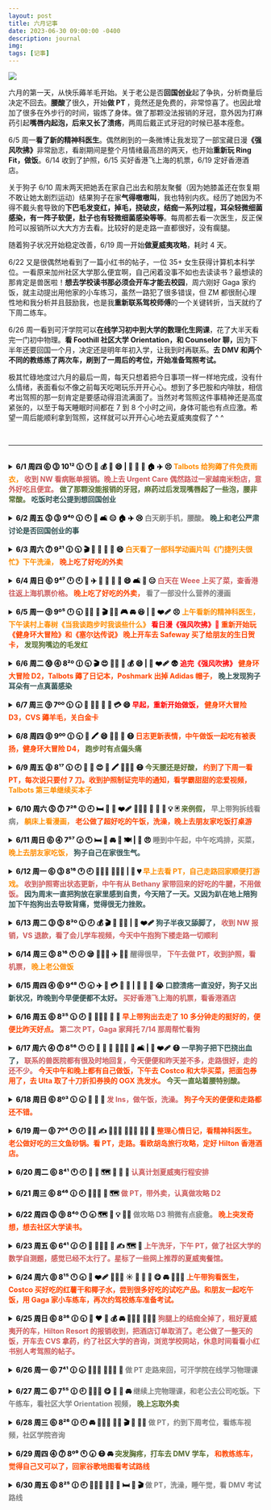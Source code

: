 ```yaml
---
layout: post
title: 六月记事
date: 2023-06-30 09:00:00 -0400
description: journal
img: 
tags: [记事]
---
```


<img src="{{ site.url }}{{ site.baseurl }}/assets/img/content/mood_chart_202306.png" >



六月的第一天，从快乐薅羊毛开始。关于老公是否<b>回国创业</b>起了争执，分析商量后决定不回去。<b>腰酸</b>了很久，开始<b>做 PT </b>，竟然还是免费的，非常惊喜了。也因此增加了很多在外步行的时间，锻炼了身体。做了那颗没法报销的牙冠，意外因为打麻药引起<b>嘴唇内起泡，后来又长了溃疡</b>，两周后戴正式牙冠的时候已基本痊愈。

6/5 周一<b>看了新的精神科医生</b>。偶然刷到的一条微博让我发现了一部宝藏日漫<b>《强风吹拂》</b>非常励志，看剧期间是整个月情绪最高昂的两天，也开始<b>重新玩 Ring Fit，做饭</b>。6/14 收到了护照，6/15 买好香港飞上海的机票，6/19 定好香港酒店。


关于狗子 6/10 周末两天把她丢在家自己出去和朋友聚餐（因为她膝盖还在恢复期不敢让她太剧烈运动）结果狗子在家<b>气得嗷嗷叫</b>，我也特别内疚。经历了她因为不得不戴头套导致的<b>下巴毛发变红，掉毛，挠破皮，结痂一系列过程，耳朵轻微细菌感染，有一阵子软便，肚子也有轻微细菌感染等等</b>。每周都去看一次医生，反正保险可以报销所以大大方方去看。比较好的是走路一直都很好，没有瘸腿。

随着狗子状况开始稳定改善，6/19 周一开始<b>做夏威夷攻略</b>，耗时 4 天。

6/22 又是很偶然地看到了一篇小红书的帖子，一位 35+ 女生获得计算机本科学位。一看原来加州社区大学那么便宜啊，自己闲着没事不如也去读读书？最想读的那肯定是兽医啦！<b>想去学校读书那必须会开车才能去校园</b>，周六刚好 Gaga 家约饭，就主动提出用他家的小车练习，虽然一路犯了很多错误，但 ZM 都很耐心理性地和我分析并且鼓励我，也是我<b>重新联系驾校师傅</b>的一个关键转折，当天就约了下周二练车。

6/26 周一看到可汗学院可以<b>在线学习初中到大学的数理化生网课</b>，花了大半天看完一门初中物理。<b>看 Foothill 社区大学 Orientation，和 Counselor 聊，</b>因为下半年还要回国一个月，决定还是明年年初入学，让我到时再联系。<b>去 DMV 和两个不同的教练练了两次车，刷到了一周后的考位，开始准备驾照考试。</b>

极其忙碌地度过六月的最后一周，每天只想着把今日事项一样一样地完成，没有什么情绪，表面看似不像之前每天吃喝玩乐开开心心。想到了多巴胺和内啡肽，相信考出驾照的那一刻肯定是要感动得泪流满面了。当然对考驾照这件事精神还是高度紧张的，以至于每天睡眠时间都在 7 到 8 个小时之间，身体可能也有点应激。希望一周后能顺利拿到驾照，这样就可以开开心心地去夏威夷度假了 ^ ^


<br>

<hr>
<br>




<details> 
<summary><b><span style="color:black">6/1 周四 ⓺ ⓷ 10¹² 🕦 🕚 🐑 💰 🍜 😄 | 🦷 🫦 🤕 🏠 ✈️ 😣   
    <span style="color:DarkOrange">Talbots 给狗薅了件免费雨衣，</span> 
    <span style="color:IndianRed">收到 NW 看病账单报销。晚上去 Urgent Care 偶然路过一家越南米粉店，意外好吃且便宜。</span> 
    <span style="color:DarkOliveGreen">做了那颗没能报销的牙冠，麻药过后发现嘴唇起了一些泡，腰非常酸。</span>  
    <span style="color:DarkSlateGray ">吃饭时老公提到想回国创业  </span>
    </span></b></summary>
<ul>收到 Nationwide 报销的账单，一共报了 $3356。上午自己去做牙冠花了 $853，因为拔牙时候医生写错了牙，这颗保险公司没给报，本来能报 60%，准备再填个申诉表试一试吧！今天医生说当年给我拔牙的老医生去年也退休了。老公送我过去，自己打车回来，把家里剩下的面包当午饭吃了。
晚上麻药过了发现自己嘴唇内侧起了好多水泡，发邮件问了医生说是 dry mouth 引起的 irritation，和老公说了他决定带我去 urgent care 看一看，关门前到的诊所看不了了，就在隔壁吃了一家 Pho，味道还不错，大碗便宜，还剩了 Pad Thai 隔天吃。<br>
把 Talbots 邮寄来的 20 刀抵用券用了，免费给狗子薅了件雨衣。<br>
今天兆铭说 Gaga 看了医生说是可能得了椎间盘突出，希望不是太严重。我自己也是这两天用多了又开始腰酸的厉害，在牙科诊所躺了一个小时最后腰挺不舒服的，让医生给我拿了个垫子。<br>
</ul>
</details>


<br>
<details> 
    <summary><b><span style="color:black">6/2 周五 ⓹ ⓷  9⁴º 🕦 🕙 📱 🛋️ 😑 🏠 ✈️ 😢     
    <span style="color:Gray"> 白天刷手机，腰酸。 </span> 
    <span style="color:DarkSlateGray">晚上和老公严肃讨论是否回国创业的事  </span>       
        </span></b></summary>
<ul>这两天腰酸的厉害，白天就刷刷手机没做什么事。把微波炉清了一下，超级脏，我最近不做饭也是很少用就一直没清。晚上老公买了外卖回来吃，就老公是否要回国加入创业公司进行严肃讨论。概括来说就是他觉得这是一个很好的机会，但我更喜欢美国的生活方式，而且带狗回国有些麻烦。他回国的话工作地点在北京，北京养狗又有很多限制。</ul>
</details>


<br>
<details> 
<summary><b><span style="color:black">6/3 周六 ⓻  9²¹ 🕧 🕥 🎬 🧪 🛀 🥡 🥟 😄 
    <span style="color:DarkOrange">白天看了一部科学动画片叫《门捷列夫很忙》下午洗澡，</span>
    <span style="color:OrangeRed">晚上吃了好吃的外卖 </span> 
    </span></b></summary>
<ul>本来说好晚上去朋友家打桌游，结果一个小伙伴阳了就不去啦！继续腰酸到炸裂，站一会儿坐一会儿又躺一会儿。早上把做 biopsy 的创可贴摘了，有一个小针孔和一点点淤青。午饭吃了昨天外卖剩下的，有茄子和牛肉，自己蒸了紫薯。下午正好看到微博推荐的纪录片就随便看一下叫《门捷列夫很忙》比较短就五集，两个小时看完，讲一些基础化学小知识，之后洗了个澡，洗了点衣服。Amazon 买了白醋，番茄酱，漱口水，正好有 $5 coupon 用掉；Walmart 买了 OGX 洗发水。晚上老公买了外卖回来，面贴面的韭菜盒子，生煎包，担担面，麻辣牛腱。担担面和牛腱很好吃，一点点辣味很香，不是很喜欢发面生煎包，韭菜盒子还可以。还给我带了一杯优米的百香果西瓜水果茶。</ul>
</details>


<br>
<details> 
<summary><b><span style="color:black">6/4 周日 ⓺  9⁴⁷ 🕛 🕙 🛒 ✈️ 🤔️ 🥡 🍍 🍆 😄  🛋️ 📱 😑 
    <span style="color:IndianRed">白天在 Weee 上买了菜，查香港往返上海机票价格。</span> 
      <span style="color:OrangeRed">晚上吃了好吃的外卖， </span>
  <span style="color:Gray">看了一部没什么营养的漫画 </span> 
    </span></b></summary>
<ul>老公超级辛苦又出门上班啦！说是下周有个 deadline。现在隔天送 12:30PM 就截单了，最后一秒还在下单补货。<br>
看一下回国机票，<b>9/24 香港飞上海</b>现在最便宜的是香港航空 9:20AM，价格 $171（06/14 下午搜的时候不见了，06/15 早上又有了）国泰 9:20AM 飞，价格 $364，用点数买的话是10K + $58 税，好处是可能可以行李直挂。<br>
<b>10/22 上海飞香港，</b>香港飞美国的航班时间是 13:55PM，香港航空 7:35AM 起飞，10:15AM 落地，价格是 $96，只有这一班时间合适（06/14 搜的时候这班又没了，所以直接不考虑当天一早飞了太冒险） 🙅
<br>
    <b>早一天 10/21 周六去玩一天 + 住一晚 ☑️</b> 国泰 9:40AM 价格是 $120，11:25AM 价格是 $102。<br>
把最近帖子的封面图换成了自己拍的照片，调了一会儿美图秀秀。准备有空看下欧胡岛的旅游攻略。<br>
晚上等老公吃饭追了一部无脑漫画叫《我只想继承千亿家产》蛮短的就直接看完了，晚饭吃的泰国菜外卖，味道不错，有菠萝炒饭，茄子和鸡肉串。
</ul>
</details>


<br>
<details> 
<summary><b><span style="color:black">6/5 周一 ⓽ 9º⁵ 🕛  🕤  🧑‍⚕️ 📖  🎬 🏃‍♀️ 🎮 🚘 😆 | 🐶 ❤️‍🩹 😣 
    <span style="color:DarkOrange"> 上午看新的精神科医生，下午读村上春树《当我谈跑步时我谈些什么》  </span> 
    <span style="color:Red">看日漫《强风吹拂》💯 </span> 
       <span style="color:OrangeRed"> 重新开始玩《健身环大冒险》和《塞尔达传说》 </span>
         <span style="color:OrangeRed"> 晚上开车去 Safeway 买了给朋友的生日贺卡， </span>  
    <span style="color:DarkOliveGreen"> 发现狗嘴边的毛发红 </span></span></b></summary>
<ul>早上的时候一直做梦，醒过来发现也才九点多，Autosleep 显示的深度睡眠只有 45 分钟，非常少。<br>
早上带狗出门，发现她拉完屎回家路上走两步右腿会跳一步，前两天没有，不知道是出门急还是别的什么原因。然后觉得狗子嘴唇有一点点红肿，可能是戴头套口水弄的。<br>
今天看了新的精神科医生，第一次见新医生总归还是有挺多话可以说的。是个相对年长的医生，说是说不定可以帮我再调调药。中午有好吃的剩饭。下午 Amazon 和 Weee 的东西都收到了。<br>
下午微博看到一个帖子写的 “如果想尝试跑步但老提不起兴趣可以看看日漫《强风吹拂》哦，豆辦9.6分，我有被打动到然后慢慢去接触跑步，从以前一公里都要死要活现在也能跑十公里啦” 就去追啦！真的蛮好看的，时间有限下午到晚上追了 7 集，明天可以追完。下午还看了半小时村上春树的《当我谈跑步时我谈些什么》也是底下微博网友推荐的，跳了半小时的 Ring Fit Adventure，紧接着打了一个半小时的塞尔达。<br>
吃晚饭继续和老公一起看国产动漫，晚上开车带老公去 Safeway 给他公司同事买个生日贺卡。因为晚上路上几乎没车，停车场也很空，虽然停歪了但也没什么关系，回来用了苹果语音导航，路很近，光靠听就够了，因为以上原因感觉对整个行程可以轻松驾驭，对于 1 mile 的距离还不是很有概念。<br>
</ul>
</details>


<br>
<details> 
<summary><b><span style="color:black">6/6 周二 ⓾ ⓸ 8²º 🕧  🕤 🎬 😍 🏃‍♀️ 🐑 💰 😄 | 🐶 ❤️‍🩹 😨  
    <span style="color:Red">追完《强风吹拂》 </span> 
    <span style="color:OrangeRed">健身环大冒险 D2，Talbots 薅了日记本，Poshmark 出掉 Adidas 帽子，</span>  
    <span style="color:DarkSlateGray">晚上发现狗子耳朵有一点真菌感染 </span>
    </span></b></summary>
<ul>今天和昨天做的事差不多，把日剧追完，这项花了很多时间，大概 5 小时，但是我觉得很值得，看完有被激励到。继续 Ring Fit 45 分钟，每天的目标大概是到 50 cal，还是挺轻松的，之后打塞尔达一个小时，比较快乐的是死了还可以原地复活，对于手柄的熟练度也在上升，第一次捡到武器，是个火炬和锅盖，后期还挺有用的可以御寒；还学会了用弓箭和烤食物，有武器终于可以砍怪啦不用躲着走。<br>
午饭和晚饭的话就靠昨天老公带回来的剩饭解决了，没有做饭。<br>
晚上 Poshmark 收到 offer 买那个 Adidas 的男士帽子，标 $15，对方出 $10，我 counteroffer 到 $13，顺利成交，还挺开心的，不费什么沟通的功夫，花两分钟时间打包好。用 Talbots 给的折扣券下了第二单，买了日记本，非常期待！<br>
说情绪起伏是因为晚上看到狗子的耳朵全是耳屎，平时也不注意每天看，昨天自己爽了一天没怎么照看狗子，算是我比较粗心了，没有早一点发现，嘴巴下面的毛也是越来越红。每次狗子身体有症状的时候就特别担心，当下觉得要是不停变严重该怎么办呀？要是早一点发现就能早一点约医生看了，会不会因为自己造成的拖延导致情况恶化呢。不过隔天心情就会平复一些，其实并不是什么大病，迟两天关系也不大，狗子本身也没表现出不适。这时如果我会开车就能随时带狗去医院了，老公因为周三比较忙所以我们没法随时去。
</ul>
</details>


<br>
<details> 
<summary><b><span style="color:black">6/7 周三 ⓽ 7ºº 🕦 🕡 🥘 🏃‍♀️  🛀 🐑 💳 😄 
    <span style="color:red">早起，重新开始做饭，</span>
    <span style="color:OrangeRed">健身环大冒险 D3，CVS 薅羊毛，关白金卡</span> </span></b></summary>
<ul>
昨晚觉得特别累，11点多上床直接睡着。早上 6 点多就醒了，特别特别清醒，起来上了个厕所，还能记得早上梦里的内容。这两天有一点来例假的前兆，来例假的时候醒了会瞬间从床上跳起来去厕所 hh<br>
早上 7:35AM，Pet's Friend 发来邮件说只有今天下午有空位，让我可以明早再打电话问问看。Luna 的伤口缝线周日开始就没有明显变化了；但这两天开始嘴巴和下巴毛色变红，有很多耳屎，感觉还是逃不过过敏和真菌感染。<br>
之前为了和新的精神科医生 meet 翻出以前老早记的东西，还是在英国的时候那边医生给的建议，到现在也是挺实用的。写日记，记录睡眠时间，心情（1-10）做开心的事，保持规律作息，如坚持运动。很多事情好像就是这么循环往复地一遍遍从头开始。<br>
早上把 Poshmark 的包裹交到 USPS 邮递员的手里，去把 Luna 的屎袋子扔掉的时候刚好远远地看到 Jojo 和他们挥手打了招呼，正好垃圾桶边上有个人在打电话，还以为我在和他打招呼，和我也打了招呼 hh 真好玩<br>
收到 Talbots 给狗子薅的雨衣啦！大小很合适，质量也好。<br>
给自己做了午饭，青椒土豆排骨 + 米饭，写了一篇长长的<a href="{{ site.url }}{{ site.baseurl }}/thoughts/run_with_the_wind" target="_blank">观后感</a> <br>
在 CVS 花了一刀买了泰诺，鱼油和 Coq-10，对于薅羊毛这件事还真的是非常自信，甚至于会有些微微自豪。平时看着别人晒薅到羊毛的帖子会觉得她们好浪费时间啊每天捣鼓这些，但也是别人的快乐之源吧！总之自己开心就好<br>
Amex UA 航空报销到账，帮老公把白金卡关掉了，本来就要关的，不过都没有 retention offer <br>
然后就是继续 Ring Fit + 塞尔达各 45 分钟，今天游戏时间过得超级快，几乎没做什么，位移 100 米。先是继续练箭射怪，学会放木柴用火剧生火，需要靠磁铁 🧲 吸铁板过河，控制不好角度，明天继续。还挺考验耐心的，节奏也比较慢，不会像饥荒那样火急火燎的，不过差点就想继续打下去了呢！还好控制住了手，游戏节奏也没有那么上头，感觉一时半会儿搞不定。之后去认真洗了个澡，今天运动时候有出了一点点汗，不过很快就干了，游戏结束的时候就一点感觉不到了，感觉又做了一件好事 😛
5:30PM 开始运动，一开始手柄还匹配不上弄了一会儿，运动到 6:30PM，打游戏过去一小时，洗澡再过去一小时，这就 8:30PM 啦！9PM 自己吃晚饭，u1sl 一个人睡比两个人一起睡入睡快很多。
</ul>
</details>


<br>
<details > 
<summary><b><span style="color:black">6/8 周四 ⓼ 9ºº 🕧  🕤  🥘  🖍 😄  🏃‍♀️ 💊   😷
    <span style="color:OrangeRed"> 日志更新表情，中午做饭一起吃有被表扬，健身环大冒险 D4，</span> 
    <span style="color:DarkOliveGreen"> 跑步时有点偏头痛 </span>
    </span></b></summary> 
<ul>早上 7:30 打电话给 Pet's Friend 说今天上午没有空位，挂了电话继续睡到十点起床，今天开始觉得身体累了需要多躺会儿，脑子是早就醒了，早上一直在做梦睡很浅，但还是睡了有 9 小时，深度睡眠有 2 小时，挺满意的。<br>
中午做了饭，做了芹菜虾仁和青菜。老公一起在家吃，感慨说好久没吃过蔬菜了。下午整理一下家里的保健品，过两天不是又有鱼油和辅酶要到了嘛，研究一下怎么吃比较合理。不知道为什么今天心脏有点不舒服，昨天早上喝了茶之后也是感觉心脏不舒服。今天中午吃了叶黄素，锌片和镁片。<br>
下午收到 Petsmart 寄来的两瓶 Dasuquin 了，保质期批号都和 Chewy 的一样到 05/2026，日期挺好的。Pets best 的保险报销需要找医院要材料审核。<br>
洗了浴巾，去拿信的时候把 Nuts 摔了，装起来想着用一下，买回来很久了一直没用过。下载了 app，一开始死活连不上，在扔掉之前换了一枚纽扣电池最后试一下，结果就成功连上了。用起来还挺方便，app 可以直接让 tracker 发声，在 tracker 上按两下也可以反向让手机发声。<br>
想着可以给自己每天的情绪打分，在日志中按情绪不同添加了<a href="https://www.emojiengine.com/zh/meanings/" target="_blank">emoji</a>  表情。<br>
晚上倒垃圾，把多拿出来的鸡胸肉放了大蒜蜂蜜腌一晚明天吃。
</ul>
</details>


<br>
<details> 
<summary><b><span style="color:black">6/9 周五 ⓼ 8¹⁷  🕦  🕗 🥘 💑 😍 🐑 🖍 👨🏽‍⚕️ 😷 
    <span style="color:DarkOliveGreen">今天腰还是好酸，</span> 
    <span style="color:OrangeRed"> 约到了下周一看 PT，每次说只要付 7 刀。收到护照制证完毕的通知，看学霸甜甜的恋爱视频，</span> 
    <span style="color:DarkOrange">Talbots 第三单继续买本子</span> 
    </span></b></summary>
<ul>今天醒的有点早，11:40PM 上床，感觉立马就能入睡，果然没有干扰的情况下从 11:45PM 睡到早上 8AM。今天起床前做梦还是一如既往的多。醒得早也有可能是因为今天 7:30AM 有垃圾车开过比较吵，醒了就爬起来了，看起来离例假也很近了这两天的事。<br>
早上给狗擦口水，发现有些褐色的东西，仔细查看了一下发现好像就只是残留在嘴唇的口水，颜色有点吓人，好奇怪不知道以前是不是也是这样呢？就很少会去留意这些，每次狗子生病都会有新状况需要处理，增加新的经验。心情就比较平静，想到明天早上就能看医生了也些许安心些。白天被我逮到在舔脚踝的缝线，骂了一顿。不过问题不大已经到可以拆线的时间了。<br>
继续改文本格式，又按颜色给情绪分类调色，一直蛮喜欢做这种调格式的事情，不用动什么脑子，就是也蛮花时间的。<br>
午饭吃了昨天腌的的鸡胸肉，没有太甜，蒸了紫薯，把老公早上剩的包子和鸡蛋一起吃掉，一晃都 4:30PM 了；Talbot 下了第三单，买了日记本和刮舌器。<br>
就是快乐的事情说来就来，突然收到护照制作好了的新消息通知，又是收到医生告诉我给我写好了 PT referral，我打电话过去因为保险已经到 deductible 了，之后是自费 10%，我每次看只要 7 刀，便宜哭了，约了下周一 10 点看，打完电话差不多到那边关门时间。离家很近，开车七分钟。然后看学霸恋爱高甜视频，姨母笑 ❤️
</ul>
</details>


<br>
<details > 
<summary><b><span style="color:black">6/10 周六 ⓹ ⓻ 7²⁶ 🕧  🕘 🛏️ 📱  🐶 ❤️‍🩹  👨🏻‍🍳 🛀 🥡 🌮  💡 🃏
    <span style="color:DarkOliveGreen">来例假，</span> 
    <span style="color:Gray">早上带狗拆线看病，</span>
    <span style="color:DarkOrange">躺床上看漫画，</span> 
    <span style="color:OrangeRed">老公做了超好吃的午饭，洗澡，晚上去朋友家吃饭打桌游</span> 
</span></b></summary>
<ul>来例假，早上肚子不舒服，止痛药药效还没上来，于是就派老公带狗进去 Pet's Friend 看病。医生检查完说是耳朵有轻微感染，还是开了滴耳液，下巴也是用之前开过的喷肚子的同款慕斯，拆了线，说伤口还是有些红肿，可能是对缝纫材料有些过敏，约了两周复查。
回家就躺床上休息，不停看漫画，没更完比较短的那种看了两三部。早上拿了排骨出来中午不想做饭了，于是老公接过做饭的任务，做了糖醋排骨炒青椒，还加了我超爱吃的年糕，吃的超开心～
收到 CVS 和 Talbots 的包裹，一个本子和三瓶药。
下午就洗个澡，晚上去 Gaga 家吃饭，吃了墨西哥菜还挺好吃的，有米饭，牛肉和番茄丁，可以自己包 Taco 吃。田老师也在，大家一起聊天吃饭，五个人晚上九点多开始打桌游，一直打到一点多。开车回家再弄一下狗子的吃喝拉撒就两点了，快三点才睡，睡的是真的比较晚。
</ul>
</details>

<br>
<details> 
<summary><b><span style="color:black">6/11 周日 ⓺ ⓸ 7⁵⁷ 🕝 🕚 🛏️ 🥱 🚘 🥡 🍽  |  🐶 😠 
    <span style="color:Gray">睡到中午起，中午吃鸡排，买菜，</span>
    <span style="color:DarkOrange">晚上去朋友家吃饭，</span> 
    <span style="color:DarkSlateGray">狗子自己在家很生气。</span> 
</span></b></summary>
<ul>昨天睡太晚，今天一直睡到中午，这两天好像是因为前两天运动了的关系，静态心率有降下来。继续腰酸。<br>
早上狗没有拉屎，心情不太好，觉得是因为昨天一直把她关笼子又没喝什么水，关那么久笼子她心情肯定也挺抑郁。老公说那今天早上多给她喝点水，于是我给狗拌了点南瓜，喝掉了一整瓶矿泉水。<br>
午饭就把 Gubhub 和 Uber Eats 的钱用完，买了士林的大鸡排和甘梅地瓜条，量比较大两个人中午还没吃完。去 Safeway 买了奶，亚超买了蔬菜。我就开了到 Safeway 那段，从停车场出来因为倒车太快老公有点不开心，后面就不让我开了说指导我太累了，之后去大华的那个 Plaza 确实人很多车也难停。<br>
下午去给 Gaga 家送了梯子，去 Bethany 家吃饭，她家真的是每次都做特别多又高级的料理。又送了我们好些东西，真的是超级客气。唯一就是狗子在家特别生气，我们走后都嚎了起来，有点心疼了。因为一开始以为我们是要带她一起出去，结果后来因为 pull leash 被我凶，关了笼子我们又出门了，她特别不开心，老公本来说要把狗一起带着，但我却坚持不能带要把她放家里，怕出门见人的时候太激动把脚弄坏。反思一下确实带着狗她心情能好很多，没有想到她在家会这么不开心，我之前以为她会在家乖乖睡觉。就觉得挺抱歉的吧！不知道自己的坚持是不是错的。周六其实还好，但连续两天真的有点多了。从周六下午四点开始，一直到周日中午，我们又出门买菜加油，五点又出门把她关笼子放家里。嗯再选一次的话我会带她一起出门。
</ul>
</details>


<br>
<details> 
<summary><b><span style="color:black">6/12 周一 ⓺ ⓷ 8¹⁶ 🕐 🕘 👨🏽‍⚕️ 🚶🏻‍♀️  |  🐶 💔
    <span style="color:DarkOrange">早上去看 PT，自己走路回家顺便打游戏。</span> 
    <span style="color:IndianRed">收到护照寄出状态更新，中午有从 Bethany 家带回来的好吃的牛腱，不用做饭。</span> 
    <span style="color:DarkSlateGray">因为周末一直把狗放在家里感到自责，今天陪了一天。又因为趴在地上陪狗加下午抱狗出去导致背痛，觉得很无力挫败。</span> 
</span></b></summary>
<ul>早上睡到 9 点多起来，10 点去看 PT。收到陆妈信息又纠结感情问题，感叹个人有个人的烦恼。医生就简单触诊了一下，说我背部比较僵硬，定了每周两次，周一和周三，就给了三个建议：每天喝 3 升水，睡满 7 小时，步行 30 分钟，约了周三开始练习。我看网上评论还说类似健身房，但去了才发现真的非常非常的小，还不如以前小区里的健身房，如果不是因为保险已经用满了不用花什么钱的话觉得还挺扯的。之前去过的那个 PT 设施要好得多，这个有点老破小，人倒是也不少，两个工作人员服务态度倒是确实很好。优点就是离家近，步行 30 分钟，我今天走回来觉得距离也还可以，顺便打打 Pokemon Go，一眨眼就到家了。<br>
快到家的时候看了一眼家里的摄像头，看到狗在舔腿，立马回去制止。想到她从昨天下午一直到今天中午除了上厕所都是在笼子里度过的，真的有点可怜。之前看伤口一直恢复的不错，以为是 E-collar 系紧起效了，直到今天看了视频才发现她还是可以舔得到着脚，而且不知道是不是因为心情不好，我回放了视频，发现她一共舔了有四五次，每次有 5 分钟。
早上没有便便，我下午抱她又出去了一次还是没有便。走了五分钟，她特别开心，好久没出去走了。不过回来我就发现自己背后有个地方开始隐隐作痛，感觉是因为抱了狗又拉伤到了哪里。在家照顾她又要经常趴在地上弯着腰，非常伤背，今天又因为昨天的状况想多陪陪她摸摸她。养狗确实也是付出挺多的吧，从小生病经常去医院，背伤也和狗有关，但如果我自己有好好健身锻炼或许情况会好很多，现在这个状况就是老公不在的时候说实话我根本 carry 不了，照顾一只受伤小动物真的不是一件容易的事。有一种无力感。
接下来是自我安慰部分：
其实已经做得很好啦！没有人是完美的，只能做到力所能及的事情啦！至少现在处境还不是最糟糕，还有老公可以抱狗。之前狗的腿有些红肿我还在怀疑是不是因为自己提前把头套给摘了，但经过昨天的事可以看出很可能并不是白天我在的时候而是晚上戴着头套关笼子时候舔的。这次也算是发现了问题，增长经验。也了解到了把狗留在家里她的心情比我想象中的还要差很多。周六走的时候反应倒不是很强烈，虽然也不是很开心，焦虑的时候除了舔脚也会舔头套，可能是舔头套把下巴闷湿的，每次生病总会出新状况。今天给她剪了一下耳朵边上的毛，用了滴耳液。真的是挺讨厌那个滴耳液的，总是弄的黏糊糊的，但也没办法必须用。<br>

中午没做饭，吃的昨晚 Bethany 送我们的牛腱，超级好吃，太感谢了！今天收到护照寄出的通知，在网上给狗子又买了 Donut Cone。晚上把一部追的国产剧《人间最值得》看完了，21 年底出的，说是有第二部但是估计黄了。刷牙的时候嘴里的口腔溃疡明显不适。晚上狗子成功便便。<br>
</ul>
</details>


<br>
<details> 
<summary><b><span style="color:black">6/13 周二 ⓷ ⓹ 8³º 🕦 🕗  💰 🎬 🚗 🚶‍♀️  | 🐶 ❤️‍🩹
    <span style="color:DarkSlateGray">狗子半夜又舔脚了，</span> 
    <span style="color:IndianRed">收到 NW 报销，VS 退款，看了会儿学车视频，今天中午抱狗下楼走路一切顺利</span> 
</span></b></summary>
<ul>早上回看昨晚狗子的视频有被气到，发现她还是陆续舔了好几次。一开始误会是老公把她吵醒了（好像也有点误打误撞，老公以为狗在舔脚，下来看把她弄醒了）说我冤枉他了，但好心办坏事和没有一点帮助是真的。还剩最后一粒卡洛芬，这么快三周就过去了，恢复情况比预期中的差一点，到现在还得戴着头套。给狗子套了个颈枕，其实昨晚就想这么干，但又怕有什么负面影响比如对脖子不好，想着她可能不怎么舔，结果（可能是因为老公的掺和？）舔的超级凶。<br>
今天比较好的事是昨天晚上腰痛的地方已经不疼了，腰酸还在持续中。Prime Digital Credit 4 刀快过期用掉了，又买了纪录片，每次都是光买不看；玩了会儿星巴克的消除游戏，给的一堆 Booster 都没用上，玩游戏玩的好真的有让人开心诶。收到 VS 退货确认通知，虽然 FedEx 一直一直都没有更新，很神奇就收到了，100 块钱到账。还有 NW 报销，把 95 刀诊费写成 open or undefined diagnosis，比较神奇，这一项 secondary 的报销额度是 $210，可能就是 salivary staining 他们不知道算成什么毛病吧！<br>
看了大概半小时学车视频，在想什么时候找教练再去接着练车。带狗出门走了一下，拉了屎还挺好的，试了 E-collar 加颈枕，拿下来下巴感觉湿湿的不太行。走路五分钟脚没什么问题，我抱她今天也还可以，除了腰酸没有伤到哪里觉得痛。
</ul>
</details>


<br>
<details > 
<summary><b><span style="color:black">6/14 周三 ⓹ 8¹⁶ 🕚  🕗 😪  👨🏽‍⚕️ ✈️ 👨‍🍳  
    <span style="color:Gray">醒得很早，</span>
    <span style="color:IndianRed">下午去做 PT，收到护照，看机票，</span> 
    <span style="color:DarkOrange">晚上老公做饭</span> 
</span></b></summary>
<ul>非常奇怪的睡眠时间了，老公晚上陪狗，一点关笼子，两点上楼睡觉，晚上给她戴了坐飞机用的颈枕。我早上六点半醒了就起来到楼下看狗，晚上狗子睡的挺好的，一次也没有舔脚，给她摘了头套我自己又在地板上睡了一小会儿，总共也睡到了 8 个多小时，但早起下楼再接着睡，整个过程状态有点懵逼。<br>
下午去了 PT，感觉还可以，中间用了一些器械，主要锻炼腰和腹部，最后有模拟水疗和电疗很舒服，大概呆了一小时。走路半小时过去，外面还挺晒的走的出汗了，不过边走边打游戏时间过得很快，回家老公开车接我，问了工作人员好像保险全 cover 不用自己花钱，约了一周去三次。<br>
今天收到护照啦！还好及时查了邮箱。收到护照赶紧再看下机票，香港航空之前看到的几班时间和价格合适记下来的竟然都消失了，太可怕了，之前也碰到过美国廉航时间改动，打定主意选择最安全的国泰。之前以为 MR 点数换机票要手续费，又确认了一下其实不用，只有换美国国内航司比如 Delta 才需要。所以就直接转了 10K MR 点数到国泰，没有及时到账，还好我也不是很急。所以如果真的按票面 $364 的价格换算，MR 点数用出了 x3 价值，但和别的航司比原价高的离谱。这样也不用动脑子啦，很可能行李还能直挂回国。<br>
晚上老公做饭，做了牛仔骨和丸子豆腐汤。昨天被凶了感觉今天比较丧。
</ul>
</details>


<br>
<details> 
<summary><b><span style="color:black">6/15 周四 ⓸ ⓺ 9⁴⁸ 🕚 🕣 ✈️ 🏨 💳 🐑 👚  | 👄 🐶 💩 😭  
    <span style="color:DarkSlateGray">口腔溃疡一直没好，狗子又出新状况，昨晚到今早便便都不太好。</span> 
    <span style="color:IndianRed">买好香港飞上海的机票，看香港酒店</span> 
</span></b></summary>
<ul>早上起来发现口腔溃疡还是和昨天一样，问了医生说没关系可以不用药。睡的还挺好的，一看睡了快 10 个小时，怪不得。而起床时间也就 8:30AM，果然早睡早起是王道，睡满 10 小时也没有罪恶感。还是会微微觉得腰酸，人不是很有干劲（不是应该给自己积极的心理暗示比较好吗 hh<br>
狗子今天戴的是新买的狗狗用的 Donut Collar，晚上和昨天一样没有舔，早上起来发现脖子和下巴湿湿的，擦干，大腿伤口还是和昨天一样，看着好大一片，但对比了一下和昨天也差不多，总之没有变化就是好事吧！<br>
狗子今天又出了新状况。昨晚便便拉的小屎偏软，太暗了捡了没看，今早又拉了小屎，好像还带点红血丝，希望不是什么大问题，给了 chewy 买维骨力送的胶囊和膏状益生菌，试试看有没有什么效果。<br>
国泰用点数换买好回国机票（香港 — 上海）只剩下最后一个位置买完就没了。帮老公看了下他 10/7 香港飞上海价格是 $186，3:05PM 上海航空。香港周六晚住宿，看了一下希尔顿和万豪，Hilton 有一张免费房券 11 月到期，虽然可能用不出超高价值（比如去马尔代夫的）但是本来下半年也没有旅行计划了，Marriott 今年 8 月也会发一张房券，但先把快过期的 Hilton 用掉。Marriott 35K 最多只能加到 50K，所以选择不多，有一家比较好的 56K 的酒店（W Hong Kong）不过点数价值也将近 $400 不便宜，用房券最合适的一家是 40K 酒店叫 
The Mira Hong Kong，房费是 $275，刚刚好换到 0.7，一般般的 rate。继续薅了 Aspire
$100 Airline Credit + $250 Resort Credit<br>
Amazon 买了眼罩，昨晚要用找不着来着。洗衣服。
</ul>
</details>


<br>
<details> 
<summary><b><span style="color:black">6/16 周五 ⓺ 8³⁵ 🕦  🕗 🦮 👨🏽‍⚕️  🍔 🥘
    <span style="color:OrangeRed">早上带狗出去走了 10 多分钟走的挺好的，便便比昨天好点。</span> 
    <span style="color:IndianRed">第二次 PT，Gaga 家拜托 7/14 那周帮忙看狗</span> 
</span></b></summary>
<ul>早上带狗走了 15 分钟，健步如飞，便便有一小部分是又黄又软的，其他大部分是棕色小屎，算是网上写的干硬型（香肠形状，多个小块粘连）比昨天好一点没有血丝。<br>
11 点 PT，自己走路来回，内容和上次一样，工作人员都很友好所以体验蛮好的，做完回来还是感觉背部有点僵硬。<br>
中午回来路上买了麦当劳回家吃，用了优惠券汉堡买一送一。下午又试着申 Amex Aspire 试了四次都不给开卡奖励。收到 Amazon 买的眼罩和之前 Talbots 薅的日记本和刮舌器。自己做晚饭，做了山药排骨汤。<br>
Gaga 家拜托我们 7/14 那周帮忙看下狗，然后之后一周我们出去玩换他们帮忙看 Luna。可以提前去他们家住，顺便练练车。
</ul>
</details>

<br>
<details > 
<summary><b><span style="color:black">6/17 周六 ⓸ ⓻ 8⁵⁶ 🕛 🕘 🥘 🛒 🐑  🚶🏻‍♀️  📱 🛋️  | 🐶 ❤️‍🩹 😷
    <span style="color:DarkSlateGray">一早狗子把下巴挠出血了，</span> 
    <span style="color:IndianRed">联系的兽医院都有很及时地回复，今天便便和昨天差不多，走路很好，走的还不少。</span>
    <span style="color:OrangeRed">今天中午和晚上都有自己做饭，下午去 Costco 和大华买菜，把面包券用了，去 Ulta 取了十刀折扣券换的 OGX 洗发水。</span> 
    <span style="color:DarkOliveGreen">今天一直站着腰特别酸。</span>
</span></b></summary>
<ul>早上狗子继续折腾，刚给她摘了头套弄早饭时候就把下巴抓破了。也可能是我用抗菌湿巾片给她擦她不舒服就去挠了。发邮件问 Pet's Friend 人家说破了还是可以继续喷 Mousse，尽量让伤口保持干燥好得快。OGV 那边发过去图片说狗子这几天腿上伤口一直粽红色一片，对方回复我说是正常的，可以不用戴伊丽莎白圈了，下午她站起来腿蹭到我手的时候发现好像是薄薄的一层结痂。和医生通完气就是让人非常安心。<br>
之后也没给她戴头套，看她自己睡的挺好的也不挠。早上带她出去走了10分钟，还是便的棕色小屎合成的大屎带点黄色软软的部分。中午我俩去 Costco 买鸡蛋牛奶，再买了点虾和牛仔骨，之后去亚超买了点青菜，姜和酱油，把快到期的三刀面包券用掉了。之后去了 Ulta，早上在网上下单了 OGX 洗发水，用掉十刀折扣券，最后不到一刀拿下。晚上 Too Good To Go 面包还是秒没，有点刺激，但是和老公抢了奶茶和 Poke Bowl。今天中午和晚上都自己做了饭，午饭是在昨天的山药排骨汤里加了青菜豆腐，又炒了个韭菜鸡胸肉，晚饭加了青菜年糕当主食，还做了个番茄炒蛋。老公周六还在开会 Orz 中午吃饭又新开了一个无脑爽剧叫《炼气十万年》今天因为走了很多路，外加做饭遛狗一直站着，所以腰好酸，从超市回来就在地上躺平刷手机。
</ul>
</details>


<br>
<details > 
<summary><b><span style="color:black">6/18 周日 ⓺ 8º³ 🕦  🕣 📱 🥘 🛀
    <span style="color:IndianRed">发 Ins，做午饭，洗澡。</span> 
    <span style="color:OrangeRed">狗子今天的便便和走路都还不错。</span> 
</span></b></summary>
<ul>早上不知道是不是穿的睡衣太厚热醒的，六点半就醒了，一醒就爬起来想着给狗摘个头套，又在楼下地板上睡到九点。早上带狗出去时候还碰到 meimei 她妈，Luna 激动坏了，稍微打了个招呼就把她拉回家了，中间自己乖乖便了一下，便的还行，好像没有黄色部分了，到家给她滴了个滴耳液。发了个 Instagram，离上次发过去三周。中午做了羊肉抓饭，下午洗澡，洗衣服。老公吃了饭一直在楼下呆着所以 Luna 一直很放松地在睡觉。想到老公说不准备回国了好开心呀！浇花，晚上拿了两份 TGTG，本来挺期待的 Poke Bowl，已经很晚了要 9:30PM才拿，结果老公买错了买了 Salmon Bag，弄得他不开心。我买的奶茶倒是有四大杯喝不完。</ul>
</details>


<br>
<details> 
<summary><b><span style="color:black">6/19 周一 ⓼ 7º⁴ 🕐 🕗 👩‍⚕️ ✍️ 👨🏻‍🍳 👨🏽‍⚕️ 🏃‍♀️ 🏨 
    <span style="color:OrangeRed">整理心情日记，看精神科医生。老公做好吃的三文鱼砂锅。看 PT，走路。看欧胡岛旅行攻略，定好 Hilton 香港酒店。</span> 
</span></b></summary>
<ul>早起，做早饭遛狗。觉得有点饿，昨天的珍珠奶茶竟然不难喝。整理日记，做了个记录心情的折线图，然后和精神科医生聊天，还挺开心的。中午老公做了三文鱼砂锅加了豆腐，超级好吃，还有一个炒乌冬。吃了饭去做 PT，刚吃完饭一刻钟，食物还没消化，特别是那个震的机器特不舒服，最后马杀鸡超舒服，很适合冥想。回来路上就走啊走，还去边上公园绕了一圈把游戏任务做掉，今天外面风超大吹得还有点冷，小跑了一段，这段不是很舒服。回家老公和狗子都在睡觉，昨天的运动量还是很大的，将近一万步，4.29 迈，368 卡。晚饭接着吃中午剩的，加了一根茄子。下午到晚上开始认真写欧胡岛旅行计划，晚上趁老公在把 Hilton Free Night 用掉了，定了 10/21 晚 Conrad Hong Kong。看攻略到 11 点就好困好困去睡了。<br>
总的来说就是觉得一整天非常 productive 所以很开心。这一天开始前想着啊好烦今天好多事，做完之后就会很轻松，而且都完成的很满意。第二次和精神科医生聊天因为做足了准备所以没有慌张可以（相对）谈笑风生，状态很放松；下午 PT 总是一如既往的小确幸，免费锻炼身体，做完存了很久的游戏任务也很开心，之前一直都是在家里呆着完成不了。做攻略也是一直拖着，之前还没想好要不要去，这次算是决定好了，也有 Gaga 家答应帮忙照顾狗子，老公在的时候也不好意思写日志，就看看攻略，写着写着就认真起来了，做攻略小能手 😎 还有订酒店也是我帮忙完成的。另外就是完全没有烦心事，狗子的身体状况良好，甚至腿上还有点结痂掉下来了，下巴一如既往，走路没问题。
</ul>
</details>




<br>
<details > 
<summary><b><span style="color:black">6/20 周二 ⓺ 8⁴¹ 🕚 🕗 🥬 🦐 🗺️ 🍔 🍅 🥒 
    <span style="color:IndianRed">认真计划夏威夷行程安排</span> 
</span></b></summary>
<ul>感恩今天的睡眠时间，总算不觉得缺觉了，在床上还看了会儿手机才爬起来，没有之前那么神经紧绷地担心狗了。今天早上狗出笼子的时候有跳一下，最近几天都没看到过，不知道是放她出来太急了还是之前没留意还是这两天走多了，anyway 留个心眼。今天继续完成夏威夷旅游计划，投入地看了一整天，研究 Go Oahu Pass 里的项目怎么安排，中午就快快地水煮了青菜和白灼虾，晚上老公回来之前把鸡腿红烧了一下，也是煮特别方便，然后把放了一天的锅洗了。他回来正好也比较晚，十点才到家，狗子看到他回来激动坏了，一天没出去了。晚饭吃了我做的鸡翅，一小包共也才五个，还有他带回来的牛肉汉堡，生番茄和黄瓜。12 点半非常困地沾床就睡了。</ul>
</details>

<br>
<details > 
<summary><b><span style="color:black">6/21 周三 ⓺ 8⁴⁶ 🕧 🕘 👨🏽‍⚕️ 🥡 🗺️ 
    <span style="color:IndianRed">做 PT，带外卖，认真做攻略 D2</span> 
</span></b></summary>
<ul>今天睡到九点醒，之后就一直赖床不想起来，到九点半看了一眼摄像头看到狗醒了好一会儿了，就迅速爬起来下楼了。早上时间好赶，十点起床坐到电脑前面，煮了馒头，出门遛狗，回来十点半出发去做 PT，12 点结束，之后顺路给老公带了午饭，越南三明治和虾卷，到家 1 点，吃吃躺躺看看手机就 3 点了。下午就继续做攻略吧</ul>
</details>


<br>
<details > 
<summary><b><span style="color:black">6/22 周四 ⓹ ⓽ 8⁴º 🕛 🕣 🗺️ 🛀 💡 👩‍🎓 
    <span style="color:Gray">做攻略 D3 稍微有点疲惫。</span> 
    <span style="color:OrangeRed">晚上突发奇想，想去社区大学读书。</span> 
</span></b></summary>
<ul>今天睡起来觉得累累的，一看深度睡眠将近 3 小时，其实昨晚就有点头疼了，也没做什么就是去做了 PT，锻炼相对平时比较多，然后又一直在做攻略动脑筋，想着怎么安排 Go Pass 日程，想到最后还是决定不用了。今天就规划了一下，把该定的项目订了，一个是古兰尼牧场的越野车，一个是波利尼西亚文化中心的游园和晚餐表演。吃饭就是马马虎虎打发了一下，炸了鱿鱼圈，煮了紫薯。早上起床老公就出门了，白天自己抱狗出门走了 10 分钟，狗子这两天不怎么用管了。嘴上的溃疡也在变好，现在就只有一个小白点了，面积比之前小很多，非常神奇。明天看牙今天还得洗个澡，真的是一忙起来时间就过超快。还有找牙医弄的那个报销表格拖着一直没弄。老公晚上带了好吃的韩国菜回来。<br>
小红书上浏览到一篇 35+ 获得计算机本科文凭的文章，突然 ignite 了自己读书的念头，首先是因为便宜hh 加州本地居民一个学分只要 40 刀，修完 120 学分可以把学分转到正经本科大学继续读，其中有比如 UCLA，UCB 这样的好学校。两年读下来的成本也只要 5000 刀，觉得不是很贵。想到在学校读书的话生活就有很多新鲜事啦，认识新的人，学新的知识，一路努力学习考试取得好成绩想起来就是很开心的事。最终目标是兽医院，可以说是一时兴起，想法来得很突然，不过其实一直也有读兽医的念头。毕竟我一直挂在嘴上的一句话是我的时间不值钱，勉勉强强可以说自己是有钱有闲。有两个选择，一个简单一些的 path 是学习当 Vet Tech，读两年，拿个 associate degree；另一个是读 biology，两年后转到本科，毕业之后继续在 vet school 读四年。整个过程发生的很突然，偶然读到那个帖子，问自己一句要不我也去读一个？读个什么呢？还是最想当兽医啊！可以可以。而且读完成绩优异甚至还可以进名校，听起来好棒！接着就去搜索 2 + 2 项目资料，学校的日程安排。毕竟上一次上学的体验真的很美妙，所以觉得再上一次学也会很开心吧！社区学院听起来竞争和压力也会小很多，这一次不要像研究生读书时候给自己选择那么难的道路了，从 easy mode 开始，感觉能给自己更多信心和期望。就越想越兴奋吧，晚上吃过晚饭就在那儿看学院，因为挺晚的九十点才研究起来的，所以很快就到 midnight 了，躺床上有些睡不着，加了 100 mg Quetiapine，一鼓作气在 12 点就提交了一份 Vet Tech 的申请，申请社区学院是没有门槛的，有高中学历的就可以上。比较简单适合职业发展的道路是把 Vet Tech 先读出来，可以边工作再边读 Biology 的项目，就是得多花上两年。</ul>
</details>


<br>
<details > 
<summary><b><span style="color:black">6/23 周五 ⓺ 6⁴¹ 🕜 🕗 🦷 👨🏽‍⚕️ 📖  ✍️ 🗺️ 🥡 
    <span style="color:IndianRed">上午洗牙，下午 PT，做了社区大学的数学自测题，感觉已经不太行了。星标了一些网上推荐的夏威夷餐馆。</span> 
</span></b></summary>
<ul>昨晚睡得比较晚，早上因为九点要去洗牙和装牙套，得早起，所以虽然很困但还是乖乖起床。运气比较好的是嘴唇上的溃疡已经快好了。这次医生说要打麻药的时候问我麻没麻，我果断说麻了，而不是之前会说一点点。上次让医生加了几针麻药，回来之后嘴里有 irritation 得不偿失，还是按需要加比较好。走的时候找医生填好了 claim 的表格。打车回家，看看夏威夷餐厅，下午大部分时间在研究社区学院的课程，做了一些网上自测题，数学已经忘得差不多了，用英文学习理化生之前也没有基础。
晚上 5:30PM 去做了 PT，几乎已经没有人了，回来的时候继续去麦当劳蹭吃蹭喝，周五薯条免费，花了2刀买了蛋筒 + 薯条。回来查了一会儿夏威夷餐馆，地图加星标，定了一家比较热门的猪排店。<br>
收到 Temu 的包裹，有点失望，那个净水器滤芯一看就是假的，特别轻，而且不匹配冰箱盖不上，贪小便宜结果还得浪费时间退货，狗尿布还挺可爱的，虽然用不上但是很喜欢，晚上老公带了外卖回来吃。
</ul>
</details>


<br>
<details > 
<summary><b><span style="color:black">6/24 周六 ⓼ 8¹⁵ 🕛 🕣 🐶 ❤️‍🩹 👩🏻‍⚕️ ☀️ 🛒 🥭 🥗 😋 🚘 👩🏻‍💻
    <span style="color:OrangeRed">上午带狗看医生，Costco 买好吃的红薯干和椰子水，尝到很多好吃的试吃产品。和朋友一起吃午饭，用 Gaga 家小车练车，再次约驾校练车准备考试。</span> 
</span></b></summary>
<ul>早上带狗去看兽医。看了 Dr. Wang，采样了腿上的肿块和下巴，说有一点点轻微的细菌感染，继续涂慕斯。之后去Gaga 家，WH 今天晚上回国，我们一起去了 Costco 买了午饭：排骨+芒果+沙拉+披萨，还遇到好多好多试吃摊头，有饼干，蛋糕，沙拉，汤，饮料，冰棍等等，非常幸运了，最后买了好喝的椰子水和红薯干回家。回家吃过饭看了会儿电视，下午借 ZM 车练练。从家里开到他公司，去了趟在打两折清仓的 BB&B，不过没挑出什么好东西。路上失误的地方还挺多的，有一条大马路该从右边出口下去的时候开太快没下去，最后进 plaza 停车的时候开到逆行道了，变道的时候踩了刹车，过stop sign 一直边走看边往前溜，应该刹车完全踩住再看路，大转弯的时候车速太快。ZM 帮我复盘了很多问题，和我说都是小问题，对比了一下他之前经历过的危险情况，告诉我就是多练习就会好的，整个就是非常 nice 的体验了。Redwood City 路况有些复杂，右边有上高速的道，也有下去的道，特别懵逼。其实一路有 Carplay 但我都没注意。<br>
Gaga 现在白天大部分时间在阳台，刚去躺在阳台陪了会儿狗，躺在假草皮上晒太阳超级舒服呀！下午还看了 Gaga 做复健项目。<br>
晚饭回家吃了昨晚剩的，老公做的披萨炒饭也很好吃。他说晚上看 Luna 脚又有点跛了，大概今天运动量比较大，而且老扒拉地板，下次还是要再看紧一点。<br>
总之一整天都好开心，早上去看医生的时候问了很多问题医生也有耐心解答，做活检要 500 刀保险可以全部报销。见到 Gaga 很开心，和 Gaga 一起阳台躺平很开心，去 Costco 试吃到很多好吃的东西很开心，买到喜欢吃的红薯干很开心，下午朋友陪着练车很开心（虽然回过头觉得还是有很多危险操作的，还是从中学到了很多东西）晚上回家就直接约了驾校教练，看了看 Permit 8/15 过期，本来想 7 月份要出去玩就回来再说吧，可能得重考一个笔试了。翻了翻上次练车还是去年年底，半年一眨眼就过去了，如果没有 deadline 可能就一直拖延下去了。既然这次练车又给了自己一点动力，那就一鼓作气去考了吧！希望能在 7/20 出去旅游之前考出来，那是最好最好的愿景啦！
</ul>
</details>


<br>
<details > 
<summary><b><span style="color:black">6/25 周日 ⓺ 8³⁶ 🕧 🕤 🐶 ❤️ 🚙 💰 🚘 👩🏻‍💻 👨🏻‍🍳
    <span style="color:IndianRed">狗腿上的结痂全掉了，租好夏威夷开的车，Hilton Resort 的报销收到，把酒店订单取消了。老公做了一整天的饭，开车去 CVS 拿药，约了社区大学的咨询，浏览学校网站，休息时间看看小红书别人考驾照的帖子。</span> 
</span></b></summary>
<ul>早上醒过来看到狗又在舔肚子了，下楼一看肚子上的毛都是湿的，神奇的是腿上伤口的结痂都不见了，露出粉嫩的肉肉，下巴老样子，有结痂干的，昨天开始头套也不带了。出去遛了个狗，回来老公做了手抓饼。中午看了一下夏威夷租车，还是 Avis 最便宜，base $190，定了一个 SUV，税后 $400。今天查了一下 Amex 的 Hilton Resort 报销，非常奇怪只报了 $150.37，问了下 WH 提醒我说之前是不是报销过，一查果然是去年在 Vegas 升房时候花过，然后把预定取消了。提交了牙医报销 claim。发现珍珠港亚利桑那号是提前两个月放票，正好订不到周五的票了，最早只有周日了，早两天可能能订上。开车去 CVS 拿了药。晚上老公做了香锅，明天的午饭有了。今天吃了自己种的小草莓，还挺甜的。晚上继续看学校网站，约了一个下周三 Zoom 咨询，登学生 portal 有点问题发了邮件过去问。其他时间就刷下小红书，都给我推的加州考驾照第 N 次终于考过的帖子，看的挺开心的。下周 Calendar 上事项突然多了起来，包了个 Temu 退货包裹，但因为之后都没有办法整天在家所以准备等偶遇邮递员的时候再退。就是比较充实的一天吧！发现自己打字速度变快了hhh</ul>
</details>


<br>
<details > 
<summary><b><span style="color:black">6/26 周一 ⓺ 7⁴¹ 🕧 🕣 👨🏽‍⚕️ 👩🏻‍💻 🛒 
    <span style="color:Gray">做 PT 走路来回，可汗学院在线学习物理课</span> 
</span></b></summary>
<ul>八点半起床，今天深度睡眠有 3 小时 10 分钟，这个月最多的一次啦！睡眠效率杆杠的。11 点 PT，遛狗，走过去，走回来。不知道为什么周一人特别特别多。中午回来注册了可汗学院，开始上生物课，物理课。生物课上了几节发现还是建议先修化学课，看到网站有初中，高中，大学的相应课程，于是从最简单的初中物理课程看起，全部浏览完大概五小时。之后再看初中生物，高中物理，高中生物。网站的化学课只有大学课程起。晚上在 Weee 上买了个菜。</ul>
</details>


<br>
<details> 
<summary><b><span style="color:black">6/27 周二 ⓺ 7⁵⁵ 🕧 🕘 👩🏻‍💻 😋 🍤 🍦 🚘
    <span style="color:Gray">继续上完物理课，和老公去公司吃饭。下午练车，看社区大学 Orientation 视频，</span> 
    <span style="color:DarkOliveGreen">晚上忘取外卖</span> 
</span></b></summary>
<ul>非常非常忙的一天，忙到了忘记去取 TGTG 的订单。上午接着看完全部 Khan Middle school physics - NGSS 网课，网站计时 306 分钟。中午去了 San Jose 办公室吃饭，还挺好吃的，有好吃的虾，豆腐和冰激凌。之后他送我去 DMV 学车，这次换的一个女教练，因为觉得之前那个男教练啥也不说，然后今天这个真的是完全相反，婆婆妈妈说了非常多的话。上车的时候先是口令做一遍，站到车外给我看了一下盲区，教怎么调反光镜。看得到后车门的三分之一到四分之一。我觉得我可能比较着急，想着学一两节课就去考试，毕竟一节课也要 $150。纠正了一下我右转弯，要往右边车道靠，沿着马路牙子转，弧度稍微小一点，我经常容易弧度大接近直角转弯。左转的话和我说控速在 13 左右，但是我一看仪表盘就顾不上前面马路，后来就和我说凭自己感觉转，速度可以了就松油门，看着对面去往的车道转。Stop Sign 不压线，我一直比较想问每条路限速应该开到多少但是她没有主动和我讲，都是自己问了几次。然后就是非常重要的打转向灯，看后视镜，看盲区。我感觉我有点来不及扭头看，往后看的时候关注不到前面会有点慌。一路开回家。看了会儿练车视频，然后晚点时候看 Foothill Orientation，好长，一天过的也很累，晚上吃过晚饭还想着看完，看完已经 10:20 了，才发现自己错过了 TGTG 取餐。一下有点失控开始哭了，然后老公在旁边安慰我，又给我转了一百块钱。自己也觉得有点夸张，不过哭一下比较解压，一下子太多事心有点累。</ul>
</details>


<br>
<details > 
<summary><b><span style="color:black">6/28 周三 ⓺ 8²⁶ 🕧 🕘 🚘 👨🏽‍⚕️ 🚶‍♀️ 🎬 🚗 👩‍🎓 
    <span style="color:Gray">做 PT，约到下周考位，看练车视频，社区学院咨询</span> 
</span></b></summary>
<ul>早上 11 点 PT，这两天大概太忙了都没感觉不到腰酸了。我开老公车过去，开的挺不好的，他嫌我开的太右快压线了，昨天那个女教练一直觉得我开的太左，所以就是开在正中间是最好的，老公的车大所以还是得靠左。早上不想爬起来，早上八点多醒了又继续赖床睡，本来说要帮老公理发也不了了之了。做完 PT 走回家，今天没有之前闲的时候还觉得可以放空冥想，脑子里一直在想事情，主要想的是考驾照吧。早上正好抢到了下周四的考位，一秒回到之前刷 Global Entry 的时候，抢到了还没事刷刷看。可以说真的是很幸运了，找教练买位置要 $50，所以算是赚到啦！下午就一直小红书上看别人教车视频，中午吃了昨天剩的虾，煮了红薯。<br>
到了四点半在 Zoom 上和 Foothill Counselor 聊，她大概迟到了 15 分钟，我还特地打电话过去催了一下。主要就是负责排课的，先是要上英语 Engl 1A，生物 Biol 10，化学 Chem 30A 或 25，中间还有一门生物课 Biol 41 有先修要求（Chem 12A 和 30A）如果从 Winter 开始就只能到 Spring 上完 prerequisite，就两学期过去了，申请不了明年的 Vet Tech program 了。这样的话就先去修生物专业了。觉得可以到是问一下系里能不能通融在春季学期完成预修课就可以申请。其实慢慢上也没什么，先等驾照考出来再想吧。Counselor 建议我等 10 月份再联系他们排课。冬季学期课程排表是 10/23 出来，诶正好是我从国内回来那天。先放一放，明天上午约了教练练车，换的第三个教练啦，明天 10 点到 12 点，希望自己给力吧。精神状态 BE LIKE 很累非常累，神经比较紧绷，状态比较麻木，或者说得好听点是平静 / 冷静，感觉不到什么情绪，大多数打工人的状态？晚上等老公拿饭回来吃完撸撸狗就睡了，都不怎么想说话。看狗子状况还可以，一整天也没给她喷药，主要是我懒。
今天收到了 Weee 和冰箱滤水器的包裹。</ul>
</details>


<br>
<details> 
<summary><b><span style="color:black">6/29 周四 ⓸ ⓻ 8º⁹ 🕚 🕢 😷 🚘
    <span style="color:DarkOliveGreen">突发胸疼，打车去 DMV 学车，</span> 
    <span style="color:OrangeRed">和教练练车，觉得自己又可以了，回家谷歌地图看考试路线</span> 
</span></b></summary>
<ul>醒过来时候发现右边胸部肿块有点疼，给 Dr. Virginia 发了信息，看了一眼保险还有 700 刀才满完全免费上限，现在是自付 10%。昨天睡得早，今天醒得也早。静态心率最近一直挺高的，65 - 70。查了一下叫什么乳痛症，还不算病。身体出现异常情况总是会影响心情变得忧伤一点。老公早上突然发现有个会不能送我去 DMV，于是只好自己打车去了，在后排偷偷看司机师傅打方向盘，还挺有意识地左右动头看。
12PM 练车回来，时间好一路都很顺畅。<br>
自己开车的一个问题是 pull over 的时候不打灯看后视镜，教练教了一个特别有用的技巧就是看雨刷器和路沿对齐了以后就方向盘就可以回正了。前面有车停着可以对齐前面车辆，看后视镜观察车和路沿的距离。倒车时候看，车屁股想往哪边动就往哪边转方向盘，有时候路是弯的，所以还要调整方向盘。停车的话就是看车右边后视镜和白线对齐的时候向右打死。其他就是聊天时候给我推荐了买车买特斯拉比较好，下节课可以带我开高速了，有点紧张又激动。我觉得男教练就是对自己比较有自信，不太怕出状况，女教练就是本身自己很紧张。之前因为斯坦福女博士带了滤镜尝试了一下，结果就不太好，并不是很有经验。不过说实话人家也是有很认真在教我，比如说右转可以蹭一点自行车道，但今天教练和我说如果是白色自行车道一定不能压，转弯角度要大一点。两个人综合一下就知道什么时候应该向右边借道了。周二第一次重新找教练也是离上次过去半年了，一对比真的是觉得后面的男教练比女教练好，希望下周能一次考出来！<br>
回家之后就吃了个水饺当午饭，下午开始看考试线路视频，沿着 Google map 小人视角走一圈。晚上就很累，躺在地上休息刷小红书，等老公带晚饭回来吃。他在一个过火车的十字路口卡了半个小时，好像是红绿灯坏掉了，所以回来吃饭就比较晚，晚上就是整个不想说话的状态。
</ul>
</details>


<br>
<details > 
<summary><b><span style="color:black">6/30 周五 ⓺ 8²⁵ 🕧 🕘  👨🏽‍⚕️ 🚶‍♀️ 🛀 🛏️ 🚗 🎬 
    <span style="color:Gray">做 PT，洗澡，睡午觉，看 DMV 考试路线</span> 
</span></b></summary>
<ul>上午去做了 PT，人少体验佳。昨晚多吃了 100mg 喹硫平，觉得累 11 点多就躺到了床上，一直睡不着，脑子里就是车沿着马路一直在拐来拐去。睡到八点半醒了困不想起，等老公洗完澡出门自己又睡了会到九点半才洗澡，起床遛狗，步行出门去做 PT。今天静态心率还是挺高的，从之前 60 一路走高到 70。中午吃了昨天外卖剩菜，有菠萝咕咾肉，木耳鸡蛋牛肉，土豆红烧肉，偏咸。吃完想说睡个午觉，躺床上睡了一小时，起来迷迷糊糊的。去阳台瞥了一眼，草莓苗都快枯死了。发现自己早上又忘吃药了，昨天没吃。下午三点补了三片拉莫三嗪，觉得 50mg 的略有些不便，要吃三片有点多。湾区这个周末温度好吓人，最高到 35 摄氏度。今天 12 点多走回家的时候就发现外面很晒，UV Index 11。今天胸还是继续疼，不过出门做 PT 运动的时候就没感觉了，其实疼痛程度比较轻吧，我也不知道和昨天比有没有好一点，慢慢就习惯了。回来就继续研究 DMV 附近线路，看小红书相关内容。下午交了一个 Pets Best 的报销账单。晚上老公从三番带了菠萝包回来，晚饭吃了昨天剩菜。</ul>
</details>

<!-- 模版
<br>
<details open> 
<summary><b><span style="color:black">6/ 周几 ⓺ 8ºº 🕘
    <span style="color:Gray">总结</span> 
</span></b></summary>
<ul>日记</ul>
</details>
-->

<!--
    ⓵ ⓶ ⓷ ⓸ ⓹ ⓺ ⓻ ⓼ ⓽ ⓾  º ¹ ² ³ ⁴ ⁵ ⁶ ⁷ ⁸ ⁹
    ➂ DarkSlateGray 非常不开心 / ➃ DarkOliveGreen 不开心 / ➄ Gray 中性
    ➏ IndianRed 满意 / ➐ DarkOrange 开心 / ➑ OrangeRed 非常开心 / ➒ Red 极度开心
-->


<!--
    <b><span style="color:black">情绪打分
    <a href="https://www.computerhope.com/htmcolor.htm" target="_blank">（color code）</a></span></b>
    <b><span style="color:DimGray">➀ 绝望 </span></b>
    <b><span style="color:RebeccaPurple">➁ 抑郁 </span></b>
    <b><span style="color:DarkSlateGray">➂ 非常不开心 </span></b>
    <b><span style="color:DarkOliveGreen">➃ 不开心 </span></b>
    <b><span style="color:Gray">➄ 中性或漠不关心 </span></b>
    <b><span style="color:IndianRed">➏ 对生活满意 </span></b>
    <b><span style="color:DarkOrange">➐ 开心 </span></b>
    <b><span style="color:OrangeRed">➑ 非常开心</span></b>
    <b><span style="color:Red">➒ 极度开心</span></b>
    <b><span style="color:GoldenRod">➓ 极致幸福 </span></b>
-->